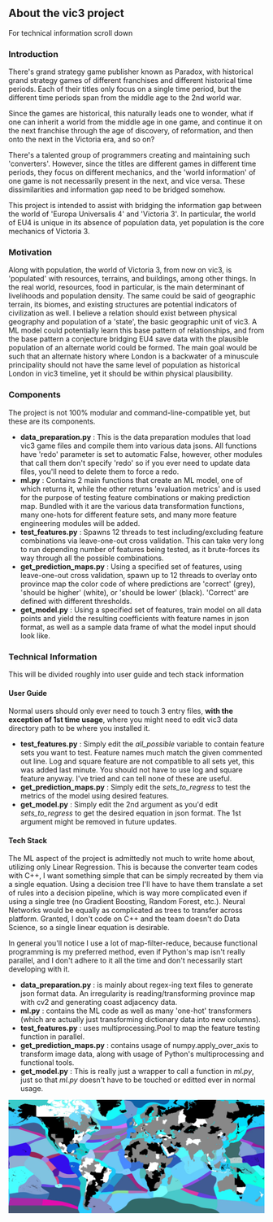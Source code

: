 ## About the vic3 project

For technical information scroll down

### Introduction

There's grand strategy game publisher known as Paradox, with historical grand strategy games of different franchises and different historical time periods. Each of their titles only focus on a single time period, but the different time periods span from the middle age to the 2nd world war.

Since the games are historical, this naturally leads one to wonder, what if one can inherit a world from the middle age in one game, and continue it on the next franchise through the age of discovery, of reformation, and then onto the next in the Victoria era, and so on?

There's a talented group of programmers creating and maintaining such 'converters'. However, since the titles are different games in different time periods, they focus on different mechanics, and the 'world information' of one game is not necessarily present in the next, and vice versa.
These dissimilarities and information gap need to be bridged somehow.

This project is intended to assist with bridging the information gap between the world of 'Europa Universalis 4' and 'Victoria 3'.
In particular, the world of EU4 is unique in its absence of population data, yet population is the core mechanics of Victoria 3.

### Motivation

Along with population, the world of Victoria 3, from now on vic3, is 'populated' with resources, terrains, and buildings, among other things.
In the real world, resources, food in particular, is the main determinant of livelihoods and population density.
The same could be said of geographic terrain, its biomes, and existing structures are potential indicators of civilization as well.
I believe a relation should exist between physical geography and population of a 'state', the basic geographic unit of vic3.
A ML model could potentially learn this base pattern of relationships, and from the base pattern a conjecture bridging EU4 save data with the plausible population of an alternate world could be formed.
The main goal would be such that an alternate history where London is a backwater of a minuscule principality should not have the same level of population as historical London in vic3 timeline, yet it should be within physical plausibility.

### Components

The project is not 100% modular and command-line-compatible yet, but these are its components.

 - **data_preparation.py** : This is the data preparation modules that load vic3 game files and compile them into various data jsons. All functions have 'redo' parameter is set to automatic False, however, other modules that call them don't specify 'redo' so if you ever need to update data files, you'll need to delete them to force a redo.
 - **ml.py** : Contains 2 main functions that create an ML model, one of which returns it, while the other returns 'evaluation metrics' and is used for the purpose of testing feature combinations or making prediction map. Bundled with it are the various data transformation functions, many one-hots for different feature sets, and many more feature engineering modules will be added.
 - **test_features.py** : Spawns 12 threads to test including/excluding feature combinations via leave-one-out cross validation. This can take very long to run depending number of features being tested, as it brute-forces its way through all the possible combinations.
 - **get_prediction_maps.py** : Using a specified set of features, using leave-one-out cross validation, spawn up to 12 threads to overlay onto province map the color code of where predictions are 'correct' (grey), 'should be higher' (white), or 'should be lower' (black). 'Correct' are defined with different thresholds.
 - **get_model.py** : Using a specified set of features, train model on all data points and yield the resulting coefficients with feature names in json format, as well as a sample data frame of what the model input should look like.

### Technical Information

This will be divided roughly into user guide and tech stack information

#### User Guide

Normal users should only ever need to touch 3 entry files, **with the exception of 1st time usage**, where you might need to edit vic3 data directory path to be where you installed it.

 - **test_features.py** : Simply edit the *all_possible* variable to contain feature sets you want to test. Feature names much match the given commented out line. Log and square feature are not compatible to all sets yet, this was added last minute. You should not have to use log and square feature anyway. I've tried and can tell none of these are useful.
 - **get_prediction_maps.py** : Simply edit the *sets_to_regress* to test the metrics of the model using desired features.
 - **get_model.py** : Simply edit the 2nd argument as you'd edit *sets_to_regress* to get the desired equation in json format. The 1st argument might be removed in future updates.

#### Tech Stack

The ML aspect of the project is admittedly not much to write home about, utilizing only Linear Regression. This is because the converter team codes with C++, I want something simple that can be simply recreated by them via a single equation. Using a decision tree I'll have to have them translate a set of rules into a decision pipeline, which is way more complicated even if using a single tree (no Gradient Boosting, Random Forest, etc.). Neural Networks would be equally as complicated as trees to transfer across platform. Granted, I don't code on C++ and the team doesn't do Data Science, so a single linear equation is desirable.

In general you'll notice I use a lot of map-filter-reduce, because functional programming is my preferred method, even if Python's map isn't really parallel, and I don't adhere to it all the time and don't necessarily start developing with it.

 - **data_preparation.py** : is mainly about regex-ing text files to generate json format data. An irregularity is reading/transforming province map with cv2 and generating coast adjacency data.
 - **ml.py** : contains the ML code as well as many 'one-hot' transformers (which are actually just transforming dictionary data into new columns).
 - **test_features.py** : uses multiprocessing.Pool to map the feature testing function in parallel.
 - **get_prediction_maps.py** : contains usage of numpy.apply_over_axis to transform image data, along with usage of Python's multiprocessing and functional tools.
 - **get_model.py** : This is really just a wrapper to call a function in *ml.py*, just so that *ml.py* doesn't have to be touched or editted ever in normal usage.

![sample_result_map](./sample_files/generated_prediction_map.jpg)